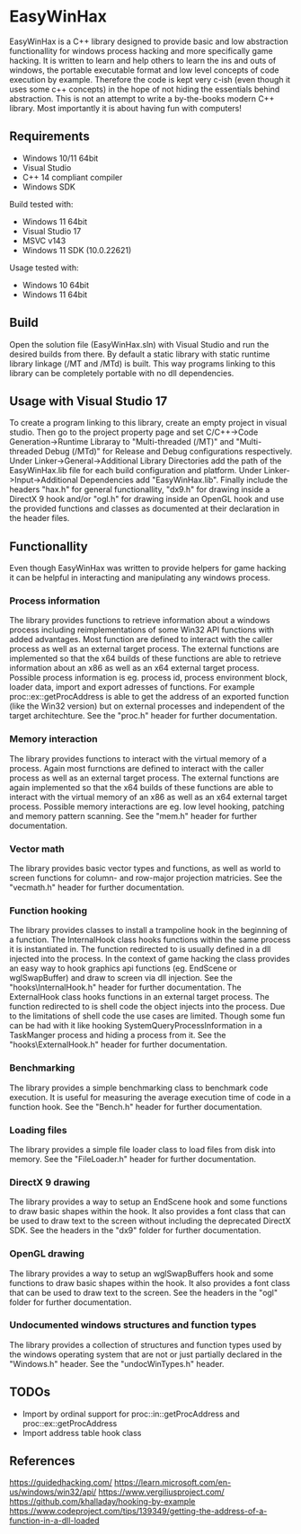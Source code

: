 # EasyWinHax
EasyWinHax is a C++ library designed to provide basic and low abstraction functionallity for windows process hacking and more specifically game hacking.
It is written to learn and help others to learn the ins and outs of windows, the portable executable format and low level concepts of code execution by example. Therefore the code is kept very c-ish (even though it uses some c++ concepts) in the hope of not hiding the essentials behind abstraction. This is not an attempt to write a by-the-books modern C++ library. Most importantly it is about having fun with computers!

## Requirements
- Windows 10/11 64bit
- Visual Studio
- C++ 14 compliant compiler
- Windows SDK

Build tested with:
- Windows 11 64bit
- Visual Studio 17
- MSVC v143
- Windows 11 SDK (10.0.22621)

Usage tested with:
- Windows 10 64bit
- Windows 11 64bit

## Build
Open the solution file (EasyWinHax.sln) with Visual Studio and run the desired builds from there.
By default a static library with static runtime library linkage (/MT and /MTd) is built.
This way programs linking to this library can be completely portable with no dll dependencies.
## Usage with Visual Studio 17
To create a program linking to this library, create an empty project in visual studio.
Then go to the project property page and set C/C++->Code Generation->Runtime Libraray to "Multi-threaded (/MT)" and "Multi-threaded Debug (/MTd)" for Release and Debug configurations respectively.
Under Linker->General->Additional Library Directories add the path of the EasyWinHax.lib file for each build configuration and platform.
Under Linker->Input->Additional Dependencies add "EasyWinHax.lib".
Finally include the headers "hax.h" for general functionallity, "dx9.h" for drawing inside a DirectX 9 hook and/or "ogl.h" for drawing inside an OpenGL hook and use the provided functions and classes as documented at their declaration in the header files.

## Functionallity
Even though EasyWinHax was written to provide helpers for game hacking it can be helpful in interacting and manipulating any windows process.
### Process information
The library provides functions to retrieve information about a windows process including reimplementations of some Win32 API functions with added advantages. Most function are defined to interact with the caller process as well as an external target process. The external functions are implemented so that the x64 builds of these functions are able to retrieve information about an x86 as well as an x64 external target process. Possible process information is eg. process id, process environment block, loader data, import and export adresses of functions. For example proc::ex::getProcAddress is able to get the address of an exported function (like the Win32 version) but on external processes and independent of the target architechture. See the "proc.h" header for further documentation.
### Memory interaction
The library provides functions to interact with the virtual memory of a process. Again most furnctions are defined to interact with the caller process as well as an external target process. The external functions are again implemented so that the x64 builds of these functions are able to interact with the virtual memory of an x86 as well as an x64 external target process. Possible memory interactions are eg. low level hooking, patching and memory pattern scanning. See the "mem.h" header for further documentation.
### Vector math
The library provides basic vector types and functions, as well as world to screen functions for column- and row-major projection matricies. See the "vecmath.h" header for further documentation.
### Function hooking
The library provides classes to install a trampoline hook in the beginning of a function.
The InternalHook class hooks functions within the same process it is instantiated in. The function redirected to is usually defined in a dll injected into the process. In the context of game hacking the class provides an easy way to hook graphics api functions (eg. EndScene or wglSwapBuffer) and draw to screen via dll injection. See the "hooks\InternalHook.h" header for further documentation.
The ExternalHook class hooks functions in an external target process. The function redirected to is shell code the object injects into the process. Due to the limitations of shell code the use cases are limited. Though some fun can be had with it like hooking SystemQueryProcessInformation in a TaskManger process and hiding a process from it. See the "hooks\ExternalHook.h" header for further documentation.
### Benchmarking
The library provides a simple benchmarking class to benchmark code execution. It is useful for measuring the average execution time of code in a function hook. See the "Bench.h" header for further documentation.
### Loading files
The library provides a simple file loader class to load files from disk into memory. See the "FileLoader.h" header for further documentation.
### DirectX 9 drawing
The library provides a way to setup an EndScene hook and some functions to draw basic shapes within the hook. It also provides a font class that can be used to draw text to the screen without including the deprecated DirectX SDK. See the headers in the "dx9" folder for further documentation.
### OpenGL drawing
The library provides a way to setup an wglSwapBuffers hook and some functions to draw basic shapes within the hook. It also provides a font class that can be used to draw text to the screen. See the headers in the "ogl" folder for further documentation.
### Undocumented windows structures and function types
The library provides a collection of structures and function types used by the windows operating system that are not or just partially declared in the "Windows.h" header. See the "undocWinTypes.h" header.

## TODOs
- Import by ordinal support for proc::in::getProcAddress and proc::ex::getProcAddress
- Import address table hook class

## References
https://guidedhacking.com/
https://learn.microsoft.com/en-us/windows/win32/api/
https://www.vergiliusproject.com/
https://github.com/khalladay/hooking-by-example
https://www.codeproject.com/tips/139349/getting-the-address-of-a-function-in-a-dll-loaded
